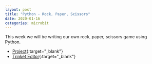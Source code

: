 ```yaml
---
layout: post
title: "Python - Rock, Paper, Scissors"
date: 2020-01-16
categories: microbit
---
```

This week we will be writing our own rock, paper, scissors game using Python.

- [Project](https://projects.raspberrypi.org/en/projects/rock-paper-scissors){:target="_blank"}
- [Trinket Editor](http://jumpto.cc/rps-go){:target="_blank"}

